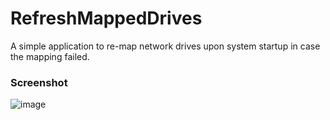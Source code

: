 # RefreshMappedDrives
A simple application to re-map network drives upon system startup in case the mapping failed.

### Screenshot
![image](https://user-images.githubusercontent.com/40712699/62835818-47924d80-bc65-11e9-8f59-2c83907b5af4.png)
